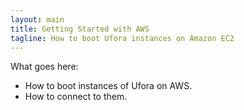 ```yaml
---
layout: main
title: Getting Started with AWS
tagline: How to boot Ufora instances on Amazon EC2
---
```


What goes here:

* How to boot instances of Ufora on AWS.
* How to connect to them.

